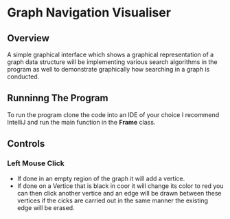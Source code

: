 # **Graph Navigation Visualiser**
## Overview
A simple graphical interface which shows a graphical representation of a graph data structure
will be implementing various search algorithms in the program as well to demonstrate graphically how searching in a graph is conducted.
## Runninng The Program
To run the program clone the code into an IDE of your choice I recommend IntelliJ and run the main function in the **Frame** class.
## Controls
### Left Mouse Click
* If done in an empty region of the graph it will add a vertice.
* If done on a Vertice that is black in coor it will change its color to red you can then click another vertice and an edge will be drawn between these vertices if the cicks are carried out in the same manner the existing edge will be erased.

